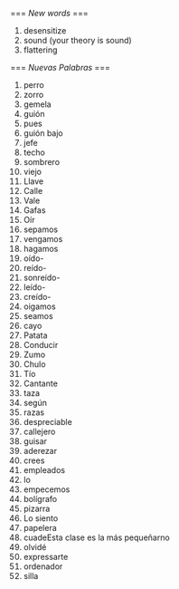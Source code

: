 === *New words* ===

1. desensitize
2. sound (your theory is sound)
3. flattering

=== *Nuevas Palabras* ===

1. perro
2. zorro
3. gemela
4. guión
5. pues
6. guión bajo
7. jefe
8. techo
9. sombrero
10. viejo
11. Llave
12. Calle
13. Vale
14. Gafas
15. Oír
16. sepamos
17. vengamos
18. hagamos
19. oído-
20. reído-
21. sonreído-
22. leído-
23. creído-
24. oigamos
25. seamos 
26. cayo
27. Patata
28. Conducir
29. Zumo
30. Chulo
31. Tío
32. Cantante
33. taza
34. según
35. razas
36. despreciable
37. callejero
38. guisar
39. aderezar
40. crees  
41. empleados
42. lo
43. empecemos
44. bolígrafo
45. pizarra
46. Lo siento
47. papelera
48. cuadeEsta clase es la más pequeñarno
49. olvidé
50. expressarte
51. ordenador
52. silla
